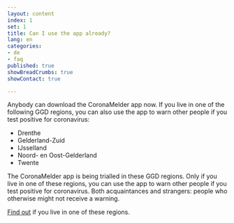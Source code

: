 ```yaml
---
layout: content
index: 1
set: 1
title: Can I use the app already? 
lang: en
categories:
- de
- faq
published: true
showBreadCrumbs: true
showContact: true

---
```


Anybody can download the CoronaMelder app now. If you live in one of the following GGD regions, you can also use the app to warn other people if you test positive for coronavirus:
-	Drenthe
-	Gelderland-Zuid
-	IJsselland
-	Noord- en Oost-Gelderland
-	Twente

The CoronaMelder app is being trialled in these GGD regions. Only if you live in one of these regions, you can use the app to warn other people if you test positive for coronavirus. Both acquaintances and strangers: people who otherwise might not receive a warning.

<a href="https://www.regioatlas.nl/indelingen/indelingen_indeling/t/ggd_s" target="_blank" rel="noopener noreferrer">Find out</a> if you live in one of these regions. 
